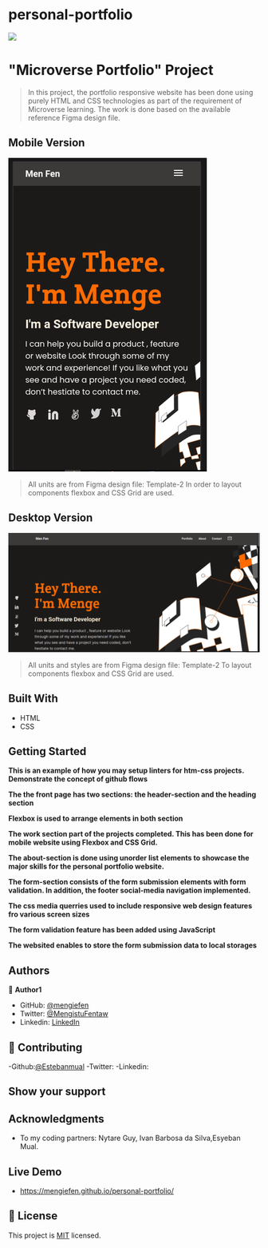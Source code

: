 # personal-portfolio

![](https://img.shields.io/badge/Microverse-blueviolet)

# "Microverse Portfolio" Project

> In this project, the portfolio responsive website has been done using purely HTML and CSS technologies as part of the requirement of Microverse learning. The work is done based on the available reference Figma design file.

## Mobile Version

![screenshot](./assets/images/mobile-front-page.png)

> All units are from Figma design file: Template-2
> In order to layout components flexbox and CSS Grid are used.

## Desktop Version

![screenshot](./assets/images/desktop-front-page.png)

> All units and styles are from Figma design file: Template-2
> To layout components flexbox and CSS Grid are used.

## Built With

- HTML
- CSS

## Getting Started

**This is an example of how you may setup linters for htm-css projects.**
**Demonstrate the concept of github flows**

**The the front page has two sections: the header-section and the heading section**

**Flexbox is used to arrange elements in both section**

**The work section part of the projects completed. This has been done for mobile website using Flexbox and CSS Grid.**

**The about-section is done using unorder list elements to showcase the major skills for the personal portfolio website.**

**The form-section consists of the form submission elements with form validation. In addition, the footer social-media navigation implemented.**

**The css media querries used to include responsive web design features fro various screen sizes**

**The form validation feature has been added using JavaScript**

**The websited enables to store the form submission data to local storages**

## Authors

👤 **Author1**

- GitHub: [@mengiefen](https://github.com/githubhandle)
- Twitter: [@MengistuFentaw](https://twitter.com/twitterhandle)
- Linkedin: [LinkedIn](https://www.linkedin.com/in/mengefen/)

## 🤝 Contributing

-Github:[@Estebanmual](https://github.com/Estebanmual)
-Twitter:
-Linkedin:

## Show your support

## Acknowledgments

- To my coding partners: Nytare Guy, Ivan Barbosa da Silva,Esyeban Mual.

## Live Demo

- https://mengiefen.github.io/personal-portfolio/

## 📝 License

This project is [MIT](./MIT.md) licensed.
